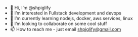 - 👋 Hi, I’m @shpiglify
- 👀 I’m interested in Fullstack development and devops
- 🌱 I’m currently learning nodejs, docker, aws services, linux
- 💞️ I’m looking to collaborate on some cool stuff
- 📫 How to reach me  - just email shpiglify@gmail.com

<!---
shpiglify/shpiglify is a ✨ special ✨ repository because its `README.md` (this file) appears on your GitHub profile.
You can click the Preview link to take a look at your changes.
--->
